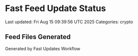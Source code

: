 # Fast Feed Update Status
Last updated: Fri Aug 15 09:39:56 UTC 2025
Categories: crypto

## Feed Files Generated

Generated by Fast Updates Workflow
